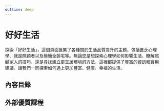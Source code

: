 ```yaml
---
outline: deep
---
```


# 好好生活

探索「好好生活」，這個頁面匯集了各種關於生活品質提升的主題，包括匱乏心理學、我是照顧者以及極簡全齡宅等。無論您是想探索心理學如何影響生活、瞭解照顧家人的技巧，還是尋找建立更宜居環境的方法，這裡都提供了豐富的資訊和實用建議。讓我們一同探索如何過上更加豐富、健康、幸福的生活。

## 內容目錄

<DigitalDocuments :items="digitalDocumentItems"></DigitalDocuments>

## 外部優質課程

<Courses :modelValue="courseItems"></Courses>

<script setup>
import DigitalDocuments from '../components/digitalDocuments.vue'
import Courses from '../components/courses.vue'

const digitalDocumentItems = [
    {
        url: './scarcity',
        name: '匱乏心理學',
        keywords: ['新文明病', '認知匱乏', '匱乏循環', '打造寬鬆'],
        audience: ['玩過財富流想多了解精力的人', '想知道為何缺錢時不該借貸或主動投資的人', '對基本的認知心理學感興趣的人'],
        rating: 3
    },
    {
        url: './carer',
        name: '我是照顧者',
        keywords: ['延遲老化', '照顧資源', '醫療資源', '跨領域整合'],
        audience: ['想為了照顧父母做準備的人', '想減輕家人負擔的長輩', '被各種長照術語搞得很亂的人'],
        rating: 1
    },
    {
        url: './housing',
        name: '極簡全齡宅',
        keywords: ['斷捨離', '全齡宅設計'],
        audience: ['想看斷捨離如何實踐的人', '好奇斷捨離與裝修有何關聯的人', '想準備宜居的房子給自己與家人者'],
        rating: 2
    }
]

const courseItems = [
    {
        image: '/life/turnKey.jpg',
        description: `只要有網路，無論是開車、走路、做菜、帶小孩，隨時都可以在線學習。讓我們用聲音陪你往前走，留給你一雙眼睛，抬頭看見自己和世界的變化。`,
        name: '啟點線上學苑',
        url: 'https://www.youtube.com/@koob',
    },
]

</script>
